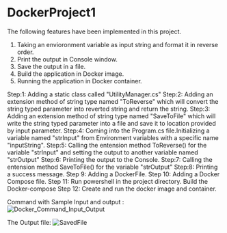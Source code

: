 # DockerProject1
The following features have been implemented in this project. 
1. Taking an envioronment variable as input string and format it in reverse order. 
2. Print the output in Console window.
3. Save the output in a file. 
4. Build the application in Docker image. 
5. Running the application in Docker container.   


Step:1: Adding a static class called "UtilityManager.cs"
Step:2: Adding an extension method  of string type named "ToReverse" which will convert the string typed parameter into reverted string and return the string. 
Step:3: Adding an extension method of string type named "SaveToFile" which will write the string typed parameter into a file and save it to location provided by input parameter.
Step:4: Coming into the Program.cs file.Initializing a variable named "strInput" from Environment variables with a specific name "inputString".
Step:5: Calling the entension method ToReverse() for the variable "strInput" and setting the output to another variable named  "strOutput"
Step:6: Printing the output to the Console. 
Step:7: Calling the entension method SaveToFile() for the variable "strOutput"
Step:8: Printing a success message.
Step 9: Adding a DockerFile. 
Step 10: Adding a Docker Compose file. 
Step 11: Run powershell in the project directory. Build the Docker-compose
Step 12: Create and run the docker image and container. 

Command with Sample Input and output : 
![Docker_Command_Input_Output](https://user-images.githubusercontent.com/7831389/221422035-330076d7-0f96-423d-8175-4ed204231aee.png)

The Output file: 
![SavedFile](https://user-images.githubusercontent.com/7831389/221422060-35ad89c5-0734-4d13-ba33-f3ba391e1e08.png)

